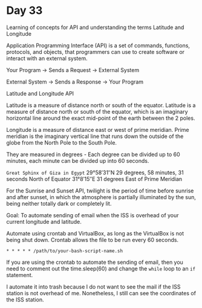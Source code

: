 # Day 33 


Learning of concepts for API and understanding the terms Latitude and Longitude

Application Programming Interface (API) is a set of commands, functions, protocols, and objects, that programmers can use to create software or interact with an external system. 

Your Program -> Sends a Request -> External System

External System -> Sends a Response -> Your Program

Latitude and Longitude API

Latitude is a measure of distance north or south of the equator. Latitude is a measure of distance north or south of the equator, which is an imaginary horizontal line around the exact mid-point of the earth between the 2 poles. 

Longitude is a measure of distance east or west of prime meridian. Prime meridian is the imaginary vertical line that runs down the outside of the globe from the North Pole to the South Pole. 

They are measured in degrees - Each degree can be divided up to 60 minutes, each minute can be divided up into 60 seconds.

`Great Sphinx of Giza in Egypt`
29°58′31″N 29 degrees, 58 minutes, 31 seconds North of Equator
31°8′15″E 31 degrees East of Prime Meridian

For the Sunrise and Sunset API, twilight is the period of time before sunrise and after sunset, in which the atmosphere is partially illuminated by the sun, being neither totally dark or completely lit. 

Goal: To automate sending of email when the ISS is overhead of your current longitude and latitude.

Automate using crontab and VirtualBox, as long as the VirtualBox is not being shut down.
Crontab allows the file to be run every 60 seconds. 

`* * * * * /path/to/your-bash-script-name.sh`

If you are using the crontab to automate the sending of email, then you need to comment out the time.sleep(60) and change the `while` loop to an `if` statement.  

I automate it into trash because I do not want to see the mail if the ISS station is not overhead of me. Nonetheless, I still can see the coordinates of the ISS station. 

